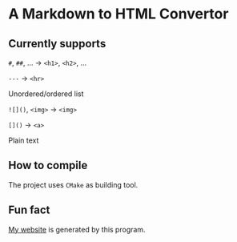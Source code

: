 # A Markdown to HTML Convertor

## Currently supports

`#`, `##`, ... -> `<h1>`, `<h2>`, ...

`---` -> `<hr>`

Unordered/ordered list

`![]()`, `<img>` -> `<img>`

`[]()` -> `<a>`

Plain text

## How to compile

The project uses `CMake` as building tool.

## Fun fact

[My website](https://zpatronus.top) is generated by this program.
